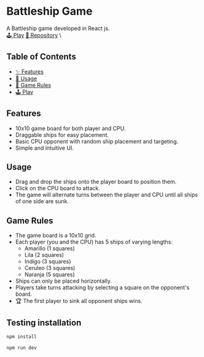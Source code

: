 # Battleship Game

A Battleship game developed in React js.\
[🕹️ Play](https://gabasaura.github.io/reactjs-battleship/) [🔗 Repository](https://github.com/gabasaura/js-battleship) \

## Table of Contents

- [✨ Features](#features)
- [💅 Usage](#usage)
- [📌 Game Rules](#game-rules)
- [🕹️ Play](#play)

## Features

- 10x10 game board for both player and CPU.
- Draggable ships for easy placement.
- Basic CPU opponent with random ship placement and targeting.
- Simple and intuitive UI. 

## Usage

- Drag and drop the ships onto the player board to position them.
- Click on the CPU board to attack.
- The game will alternate turns between the player and CPU until all ships of one side are sunk.

## Game Rules

- The game board is a 10x10 grid.
- Each player (you and the CPU) has 5 ships of varying lengths:
  - Amarillo (1 squares)
  - Lila (2 squares)
  - Indigo (3 squares)
  - Ceruleo (3 squares)
  - Naranja (5 squares)
- Ships can only be placed horizontally.
- Players take turns attacking by selecting a square on the opponent's board.
- 🏆 The first player to sink all opponent ships wins.

## Testing installation
```bash
npm install
```
```bash
npm run dev
```